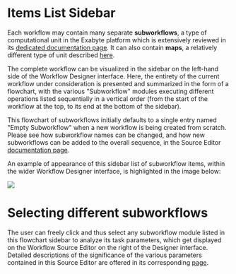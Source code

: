# Items List Sidebar

Each workflow may contain many separate **subworkflows**, a type of computational unit in the Exabyte platform which is extensively reviewed in its [dedicated documentation page](../workflows/data/subworkflows.md). It can also contain **maps**, a relatively different type of unit described [here](../workflows/data/maps.md).

The complete workflow can be visualized in the sidebar on the left-hand side of the Workflow Designer interface. Here, the entirety of the current workflow under consideration is presented and summarized in the form of a flowchart, with the various "Subworkflow" modules executing different operations listed sequentially in a vertical order (from the start of the workflow at the top, to its end at the bottom of the sidebar).

This flowchart of subworkflows initially defaults to a single entry named "Empty Subworkflow" when a new workflow is being created from scratch. Please see how subworkflow names can be changed, and how new subworkflows can be added to the overall sequence, in the Source Editor [documentation page](subworkflow-editor/intro.md).

An example of appearance of this sidebar list of subworkflow items, within the wider Workflow Designer interface, is highlighted in the image below:

<img src="/images/subworkflow-list.png"/>


# Selecting different subworkflows

The user can freely click and thus select any subworkflow module listed in this flowchart sidebar to analyze its task parameters, which get displayed on the Workflow Source Editor on the right of the Designer interface. Detailed descriptions of the significance of the various parameters contained in this Source Editor are offered in its corresponding [page](subworkflow-editor/intro.md).
